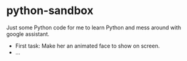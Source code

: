 # python-sandbox
Just some Python code for me to learn Python and mess around with google assistant.
 - First task: Make her an animated face to show on screen.
 - ...

